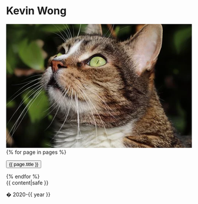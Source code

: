 <!DOCTYPE html>
<html lang="en">

<head>
  <meta charset="UTF-8" />
  <meta name="viewport" content="width=device-width, initial-scale=1.0" />
  <link rel="stylesheet" href="https://maxcdn.bootstrapcdn.com/bootstrap/4.0.0/css/bootstrap.min.css"
    integrity="sha384-Gn5384xqQ1aoWXA+058RXPxPg6fy4IWvTNh0E263XmFcJlSAwiGgFAW/dAiS6JXm" crossorigin="anonymous" />
  <link href="https://cdnjs.cloudflare.com/ajax/libs/font-awesome/5.12.1/css/all.css" rel="stylesheet" />
  <link rel="stylesheet" href="../static/styles.css" />
  <link href="https://fonts.googleapis.com/css?family=Baloo+Da+2|Fredoka+One&display=swap" rel="stylesheet" />
  <title>{{ title }}</title>
</head>

<body>
  <div class="container">
    <div class="row">
      <div class="rounded-lg strikingbackground col min_height">
        <h1 class="text-center">Kevin Wong</h1>
        <img src="../static/pic1.jpg" class="img-fluid img-thumbnail catleft" />
        {% for page in pages %}
        <a href="{{ page.title }}">
          <p>
            <button type="button" class="btn buttoncss 
            {% if page.title == title  %}
            active
            {% else %}
            pass
            {% endif %}
            ">
            {{ page.title }} <i class="fas fa-cat"></i>
            </button>
          </p>
        </a>
        {% endfor %}
      </div>
      <!-- end of left side panel -->
      <!-- replace content with contents of each individual page using python script-->
      {{ content|safe }}
      <!-- start of bottom -->
    </div>
  </div>
</body>

<script src="https://code.jquery.com/jquery-3.2.1.slim.min.js"
  integrity="sha384-KJ3o2DKtIkvYIK3UENzmM7KCkRr/rE9/Qpg6aAZGJwFDMVNA/GpGFF93hXpG5KkN" crossorigin="anonymous"></script>
<script src="https://cdnjs.cloudflare.com/ajax/libs/popper.js/1.12.9/umd/popper.min.js"
  integrity="sha384-ApNbgh9B+Y1QKtv3Rn7W3mgPxhU9K/ScQsAP7hUibX39j7fakFPskvXusvfa0b4Q" crossorigin="anonymous"></script>
<script src="https://maxcdn.bootstrapcdn.com/bootstrap/4.0.0/js/bootstrap.min.js"
  integrity="sha384-JZR6Spejh4U02d8jOt6vLEHfe/JQGiRRSQQxSfFWpi1MquVdAyjUar5+76PVCmYl" crossorigin="anonymous"></script>
<p class="buttoncss">� 2020-{{ year }}</p>

</html>